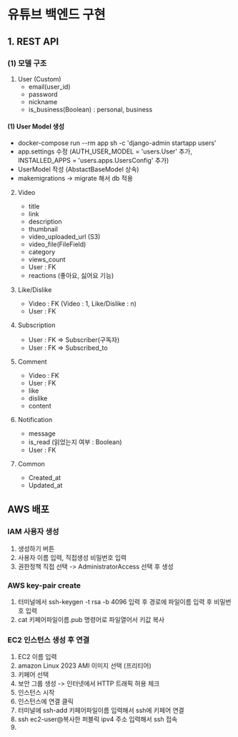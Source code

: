 # 유튜브 백엔드 구현

## 1. REST API
### (1) 모델 구조
1. User (Custom)
    - email(user_id)
    - password
    - nickname
    - is_business(Boolean) : personal, business

#### (1) User Model 생성
- docker-compose run --rm app sh -c 'django-admin startapp users'
- app.settings 수정 (AUTH_USER_MODEL = 'users.User' 추가, INSTALLED_APPS = 'users.apps.UsersConfig' 추가)
- UserModel 작성 (AbstactBaseModel 상속)
- makemigrations -> migrate 해서 db 적용

2. Video
    - title
    - link
    - description
    - thumbnail
    - video_uploaded_url (S3)
    - video_file(FileField)
    - category
    - views_count
    - User : FK
    - reactions (좋아요, 싫어요 기능)
    
3. Like/Dislike
    - Video : FK (Video : 1, Like/Dislike : n)
    - User : FK
    
4. Subscription
    - User : FK => Subscriber(구독자)
    - User : FK => Subscribed_to

5. Comment
    - Video : FK
    - User : FK
    - like
    - dislike
    - content

6. Notification
    - message
    - is_read (읽었는지 여부 : Boolean)
    - User : FK

7. Common
    - Created_at
    - Updated_at
## AWS 배포
### IAM 사용자 생성
1. 생성하기 버튼
2. 사용자 이름 입력, 직접생성 비밀번호 입력
3. 권한정책 직접 선택 -> AdministratorAccess 선택 후 생성

### AWS key-pair create
1. 터미널에서 ssh-keygen -t rsa -b 4096 입력 후 경로에 파일이름 입력 후 비밀번호 입력
2. cat 키페어파일이름.pub 명령어로 파일열어서 키값 복사

### EC2 인스턴스 생성 후 연결
1. EC2 이름 입력
2. amazon Linux 2023 AMI 이미지 선택 (프리티어)
3. 키페어 선택
4. 보안 그룹 생성 -> 인터넷에서 HTTP 트래픽 허용 체크
5. 인스턴스 시작
6. 인스턴스에 연결 클릭
7. 터미널에 ssh-add 키페어파일이름 입력해서 ssh에 키페어 연결
8. ssh ec2-user@복사한 퍼블릭 ipv4 주소 입력해서 ssh 접속
9. 